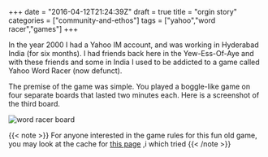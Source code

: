 +++
date = "2016-04-12T21:24:39Z"
draft = true
title = "orgin story"
categories = ["community-and-ethos"]
tags = ["yahoo","word racer","games"]
+++

In the year 2000 I had a Yahoo IM account, and was working in Hyderabad India (for six months).  I had friends back here in the Yew-Ess-Of-Aye and with these friends and some in India I used to be addicted to a game called Yahoo Word Racer (now defunct).

The premise of the game was simple. You played a boggle-like game on four separate boards that lasted two minutes each. 
Here is a screenshot of the third board.
 
 ![word racer board](/images/wordracerboard.png)

{{< note >}}
For anyone interested in the game rules for this fun old game, you may look at the cache for <a href="http://webcache.googleusercontent.com/search?q=cache:dG83z2W3FMAJ:everything.explained.today/Word_Racer/+&cd=1&hl=en&ct=clnk&gl=us">this page</a> ,i which tried 
{{< /note >}}

